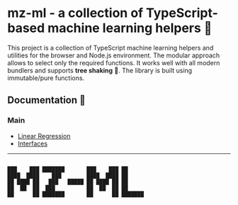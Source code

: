 # mz-ml - a collection of TypeScript-based machine learning helpers 🚀

This project is a collection of TypeScript machine learning helpers and utilities for the browser and Node.js environment. The modular approach allows to select only the required functions. It works well with all modern bundlers and supports **tree shaking** 🌲. The library is built using immutable/pure functions.


## Documentation 🔖
### Main 
- [Linear Regression](https://ml.mzsoft.org/pages/linear-regression.html)
- [Interfaces](https://ml.mzsoft.org/pages/interfaces.html)
------------------------------














```                                                                 

███    ███ ███████       ███    ███ ██      
████  ████    ███        ████  ████ ██      
██ ████ ██   ███   █████ ██ ████ ██ ██      
██  ██  ██  ███          ██  ██  ██ ██      
██      ██ ███████       ██      ██ ███████ 
                                            
                                                                 
```  



















